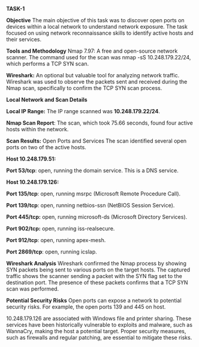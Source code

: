 **TASK-1**

**Objective**
The main objective of this task was to discover open ports on devices within a local network to understand network exposure. The task focused on using network reconnaissance skills to identify active hosts and their services.

**Tools and Methodology**
Nmap 7.97: A free and open-source network scanner. The command used for the scan was nmap -sS 10.248.179.22/24, which performs a TCP SYN scan.


**Wireshark:** An optional but valuable tool for analyzing network traffic. Wireshark was used to observe the packets sent and received during the Nmap scan, specifically to confirm the TCP SYN scan process.

**Local Network and Scan Details**

**Local IP Range:** The IP range scanned was **10.248.179.22/24**.


**Nmap Scan Report**: The scan, which took 75.66 seconds, found four active hosts within the network.

**Scan Results:** Open Ports and Services
The scan identified several open ports on two of the active hosts.

**Host 10.248.179.51:**

**Port 53/tcp**: open, running the domain service. This is a DNS service.

**Host 10.248.179.126:**

**Port 135/tcp**: open, running msrpc (Microsoft Remote Procedure Call).

**Port 139/tcp**: open, running netbios-ssn (NetBIOS Session Service).

**Port 445/tcp:** open, running microsoft-ds (Microsoft Directory Services).

**Port 902/tcp:** open, running iss-realsecure.

**Port 912/tcp**: open, running apex-mesh.

**Port 2869/tcp**: open, running icslap.

**Wireshark Analysis**
Wireshark confirmed the Nmap process by showing SYN packets being sent to various ports on the target hosts. The captured traffic shows the scanner sending a packet with the SYN flag set to the destination port. The presence of these packets confirms that a TCP SYN scan was performed.

**Potential Security Risks**
Open ports can expose a network to potential security risks. For example, the open ports 139 and 445 on host.

10.248.179.126 are associated with Windows file and printer sharing. These services have been historically vulnerable to exploits and malware, such as WannaCry, making the host a potential target. Proper security measures, such as firewalls and regular patching, are essential to mitigate these risks.

